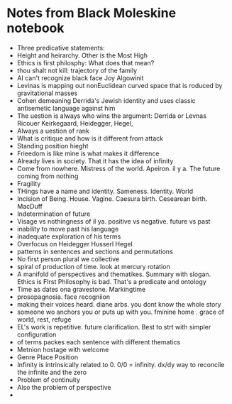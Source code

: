 # Notes from Black Moleskine notebook

* Three predicative statements:
* Height and heirarchy. Other is the Most High
* Ethics is first philosphy:  What does that mean?
* thou shalt not kill:  trajectory of the family
* AI can't recognize black face Joy Algowinit
* Levinas is mapping out nonEuclidean curved space that is roduced by gravitational masses
* Cohen demeaning Derrida's Jewish identity and uses classic antisemetic language against him
* The uestion is always who wins the argument: Derrida or Levnas Ricouer Keirkegaard, Heidegger, Hegel,
* Always a uestion of rank
* What is critique and how is it different from attack
* Standing position hieght
* Frieedom is like mine is what makes it difference
* Already lives in society. That it has the idea of infinity
* Come from nowhere. Mistress of the world. Apeiron. il y a. The future coming from nothing
* Fragility
* THings have a name and identity. Sameness. Identity. World
* Incision of Being. House. Vagine. Caesura birth. Cesearean birth. MacDuff
* Indetermination of future
* Visage vs nothingness of il ya. positive vs negative. future vs past
* inability to move past his language
* inadequate exploration of his terms
* Overfocus on Heidegger Husserl Hegel
* patterns in sentences and sections and permutations
* No first person plural we collective
* spiral of production of time. look at mercury rotation
* A manifold of perspectives and thematikes. Summary with slogan. Ethics is FIrst Philosophy is bad. That's a predicate
  and ontology
* Time as dates ona gravestone. Markingtime
* prosopagnosia. face recogniion
* making their voices heard. diane arbs. you dont know the whole story
* someone wo anchors you or puts up with you. fminine home . grace of world, rest, refuge
* EL's work is repetitive. future clarification. Best to strt with simpler configuration
* of terms packes each sentence with different thematics
* Metnion hostage with welcome
* Genre Place Position
* Infinity is intrinsically related to 0. 0/0 = infinity. dx/dy way to reconcile the infinite and the zero
* Problem of continuity
* Also the problem of perspective
* 